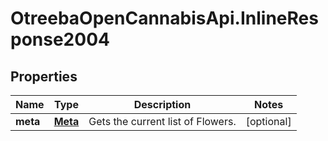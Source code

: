 # OtreebaOpenCannabisApi.InlineResponse2004

## Properties
Name | Type | Description | Notes
------------ | ------------- | ------------- | -------------
**meta** | [**Meta**](Meta.md) | Gets the current list of Flowers. | [optional] 


